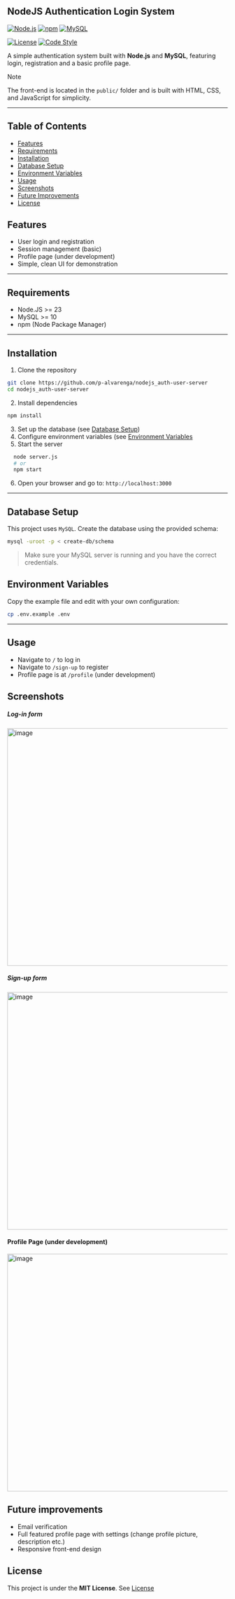 ## NodeJS Authentication Login System

[![Node.js](https://img.shields.io/badge/Node.js-v23-green)](https://nodejs.org/)
[![npm](https://img.shields.io/badge/npm-vlatest-orange)](https://www.npmjs.com/)
[![MySQL](https://img.shields.io/badge/MySQL-v10-blue)](https://www.mysql.com/)

[![License](https://img.shields.io/badge/License-MIT-yellow)](LICENSE)
[![Code Style](https://img.shields.io/badge/Code%20Style-Standard-brightgreen)](https://standardjs.com/)

A simple authentication system built with **Node.js** and **MySQL**, featuring login, registration and a basic profile page. 



> [!NOTE]
> The front-end is located in the `public/` folder and is built with HTML, CSS, and JavaScript for simplicity.

---

## Table of Contents 

- [Features](#features)
- [Requirements](#requirements)
- [Installation](#installation)
- [Database Setup](#database-setup)
- [Environment Variables](#environment-variables)
- [Usage](#usage)
- [Screenshots](#screenshots)
- [Future Improvements](#future-improvements)
- [License](#license)

## Features
- User login and registration
- Session management (basic)
- Profile page (under development)
- Simple, clean UI for demonstration

--- 

## Requirements 

- Node.JS >= 23
- MySQL >= 10 
- npm (Node Package Manager) 

--- 

## Installation

1. Clone the repository
```bash
git clone https://github.com/p-alvarenga/nodejs_auth-user-server
cd nodejs_auth-user-server
```
2. Install dependencies
```bash
npm install 
```
3. Set up the database (see [Database Setup](#database-setup))
4. Configure environment variables (see [Environment Variables](#environment-variables)
5. Start the server
```bash
  node server.js
  # or
  npm start
```
6. Open your browser and go to: `http://localhost:3000`

---

## Database Setup

This project uses `MySQL`. Create the database using the provided schema: 
```bash
mysql -uroot -p < create-db/schema
```

> Make sure your MySQL server is running and you have the correct credentials.

## Environment Variables
Copy the example file and edit with your own configuration: 

```bash
cp .env.example .env
```

--- 

## Usage 
- Navigate to `/` to log in
- Navigate to `/sign-up` to register
- Profile page is at `/profile` (under development) 


## Screenshots

##### Log-in form 
<img width="542" height="auto" alt="image" src="https://github.com/user-attachments/assets/efba4a2d-d339-4c27-aea3-4ecce2dd1062" />


##### Sign-up form 
<img width="542" height="auto" alt="image" src="https://github.com/user-attachments/assets/bc8615f6-55c4-48e8-b9c7-e518ca52592d" />

#### Profile Page (under development)
<img width="542" height="auto" alt="image" src="https://github.com/user-attachments/assets/2ddee16c-ed32-438a-b3cf-ed804f1663a3" />

## Future improvements
- Email verification
- Full featured profile page with settings (change profile picture, description etc.)
- Responsive front-end design

## License 
This project is under the **MIT License**. See [License](LICENSE)
